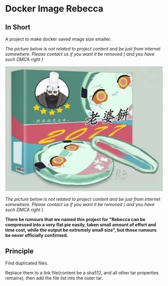 # Docker Image Rebecca

## In Short

A project to make docker saved image size smaller.

*The picture below is not related to project content and be just from internet somewhere. Please contact us if you want it be removed ( and you have such DMCA right )*

![img.png](img.png)

*The picture below is not related to project content and be just from internet somewhere. Please contact us if you want it be removed ( and you have such DMCA right )*

**There be rumours that we named this project for "Rebecca can be compressed into a very flat pie easily, taken small amount of effort and time cost, while the output be extremely small size", but those rumours be never officially confirmed.**

## Principle

Find duplicated files.

Replace them to a link file(content be a sha512, and all other tar properties remains), then add the file list into the outer tar.

